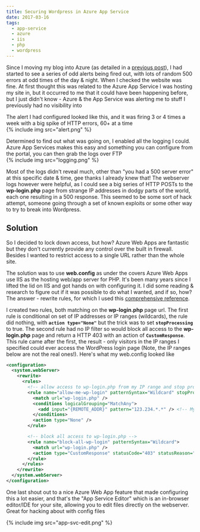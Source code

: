 ```yaml
---
title: Securing Wordpress in Azure App Service
date: 2017-03-16
tags:
  - app-service
  - azure
  - iis
  - php
  - wordpress
---
```


Since I moving my blog into Azure (as detailed in a [previous post](/migrating-running-wordpress-in-azure/)), I had started to see a series of odd alerts being fired out, with lots of random 500 errors at odd times of the day & night. When I checked the website was fine. At first thought this was related to the Azure App Service I was hosting my site in, but it occurred to me that it could have been happening before, but I just didn't know - Azure & the App Service was alerting me to stuff I previously had no visibility into

<!--more-->

The alert I had configured looked like this, and it was firing 3 or 4 times a week with a big spike of HTTP errors, 60+ at a time  
{% include img src="alert.png" %}

Determined to find out what was going on, I enabled all the logging I could. Azure App Services makes this easy and something you can configure from the portal, you can then grab the logs over FTP  
{% include img src="logging.png" %}


Most of the logs didn't reveal much, other than "you had a 500 server error" at this specific date & time, gee thanks I already knew that! The webserver logs however were helpful, as I could see a big series of HTTP POSTs to the **wp-login.php** page from strange IP addresses in dodgy parts of the world, each one resulting in a 500 response. This seemed to be some sort of hack attempt, someone going through a set of known exploits or some other way to try to break into Wordpress.

## Solution 
So I decided to lock down access, but how? Azure Web Apps are fantastic but they don't currently provide any control over the built in firewall. Besides I wanted to restrict access to a single URL rather than the whole site.

The solution was to use **web.config** as under the covers Azure Web Apps use IIS as the hosting web/app server for PHP. It's been many years since I lifted the lid on IIS and got hands on with configuring it. I did some reading & research to figure out if it was possible to do what I wanted, and if so, how? The answer - rewrite rules, for which I used this [comprehensive reference](https://www.iis.net/learn/extensions/url-rewrite-module/url-rewrite-module-configuration-reference).

I created two rules, both matching on the **wp-login.php** page url. The first rule is conditional on set of IP addresses or IP ranges (wildcards), the rule did nothing, with **`action type="None"`** but the trick was to set **`stopProcessing`** to true.
The second rule had no IP filter so would block all access to the **wp-login.php** page and return a HTTP 403 with an action of **`CustomResponse`**. This rule came after the first, the result - only visitors in the IP ranges I specified could ever access the WordPress login page (Note, the IP ranges below are not the real ones!). Here's what my web.config looked like

```xml
<configuration>
  <system.webServer>
    <rewrite>
      <rules>
        <!-- allow access to wp-login.php from my IP range and stop processing more rules -->
        <rule name="allow-me-wp-login" patternSyntax="Wildcard" stopProcessing="true">
          <match url="wp-login.php" />
          <conditions logicalGrouping="MatchAny">
            <add input="{REMOTE_ADDR}" pattern="123.234.*.*" /> <!-- My ISP IP range -->    
          </conditions>
          <action type="None" />
        </rule>

        <!-- block all access to wp-login.php -->
        <rule name="block-all-wp-login" patternSyntax="Wildcard">
          <match url="wp-login.php" />
          <action type="CustomResponse" statusCode="403" statusReason="Get lost loser!"  />
        </rule>           
      </rules>
    </rewrite>
  </system.webServer>
</configuration>
```

One last shout out to a nice Azure Web App feature that made configuring this a lot easier, and that's the "App Service Editor" which is an in-browser editor/IDE for your site, allowing you to edit files directly on the webserver. Great for hacking about with config files

{% include img src="app-svc-edit.png" %}